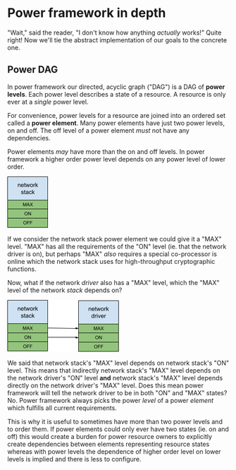 # Power framework in depth

"Wait," said the reader, "I don't know how anything _actually_ works!" Quite
right! Now we'll tie the abstract implementation of our goals to the concrete
one.

## Power DAG

In power framework our directed, acyclic graph ("DAG") is a DAG of
**power levels**. Each power level describes a state of a resource. A resource
is only ever at a _single_ power level.

For convenience, power levels for a resource are joined into an ordered set
called a **power element**. Many power elements have just two power levels, on
and off. The off level of a power element _must_ not have any dependencies.

Power elements _may_ have more than the on and off levels. In power framework a
higher order power level depends on any power level of lower order.

![Network stack power element diagram](network_stack_element.png)

If we consider the network stack power element we could give it a "MAX" level.
"MAX" has all the requirements of the "ON" level (ie. that the network driver is
on), but perhaps "MAX" _also_ requires a special co-processor is online which
the network stack uses for high-throughput cryptographic functions.

Now, what if the network _driver_ also has a "MAX" level, which the "MAX" level
of the network _stack_ depends on?

![Network stack power stack power element depends on network driver power element diagram](network_stack_network_driver.png)

We said that network stack's "MAX" level depends on network stack's "ON" level.
This means that indirectly network stack's "MAX" level depends on the network
driver's "ON" level **and** network stack's "MAX" level depends directly on the
network driver's "MAX" level. Does this mean power framework will tell the
network driver to be in both "ON" and "MAX" states? No. Power framework always
picks the power _level_ of a power _element_ which fulfills all current
requirements.

This is why it is useful to sometimes have more than two power levels and to
order them. If power elements could only ever have two states (ie. on and off)
this would create a burden for power resource owners to explicitly create
dependencies between elements representing resource states whereas with power
levels the dependence of higher order level on lower levels is implied and
there is less to configure.
